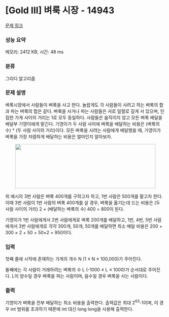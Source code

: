 # [Gold III] 벼룩 시장 - 14943 

[문제 링크](https://www.acmicpc.net/problem/14943) 

### 성능 요약

메모리: 2412 KB, 시간: 48 ms

### 분류

그리디 알고리즘

### 문제 설명

<p>벼룩시장에서 사람들이 벼룩을 사고 판다. 놀랍게도 각 사람들이 사려고 하는 벼룩의 합과 파는 벼룩의 합은 같다. 벼룩을 사거나 파는 사람들은 서로 일렬로 길게 서 있으며, 인접한 가게 사이의 거리는 1로 모두 동일하다. 사람들은 움직이지 않고 모든 벼룩 배달을 배달부 기영이에게 맡긴다. 기영이가 두 사람 사이에 벼룩을 배달하는 비용은 (벼룩의 수) * (두 사람 사이의 거리)이다. 모든 벼룩을 사려는 사람에게 배달했을 때, 기영이가 벼룩을 가장 저렴하게 배달하는 비용은 얼마인지 알아보자.</p>

<p style="text-align:center"><img alt="" src="https://onlinejudgeimages.s3-ap-northeast-1.amazonaws.com/problem/14943/1.png" style="height:140px; width:442px"></p>

<p>위 예시의 3번 사람은 벼룩 400개를 구하고자 하고, 1번 사람은 500개를 팔고자 한다. 이때 3번 사람이 1번 사람의 벼룩 400개를 살 경우, 벼룩을 옮기는데 드는 비용은 (두 사람 사이의 거리) 2 × (배달하는 벼룩의 수) 400 = 800이 된다.</p>

<p>기영이가 1번 사람에게서 2번 사람에게로 벼룩 200개를 배달하고, 1번, 4번, 5번 사람에게서 3번 사람에게로 각각 300개, 50개, 50개를 배달하면 최소 배달 비용은 200 + 300 × 2 + 50 + 50×2 = 950이다.</p>

### 입력 

 <p>첫째 줄에 시작에 존재하는 가게의 개수 N (1 ≤ N ≤ 100,000)가 주어진다.</p>

<p>둘째에는 각 사람이 거래하려는 벼룩의 수 L (-1000 ≤ L ≤ 1000)가 순서대로 주어진다. L이 양수일 경우 벼룩을 파는 사람이며, 음수일 경우 벼룩을 사는 사람이다.</p>

### 출력 

 <p>기영이가 벼룩을 전부 배달하는 최소 비용을 출력한다. 출력값은 최대 2<sup>63</sup>-1이며, 이 경우 int 범위를 초과하기 때문에 int 대신 long long을 사용해 출력한다.</p>

